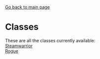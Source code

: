 [Go back to main page](../README.md)
# Classes

These are all the classes currently available:<br>
[Steamwarrior](/classes/steamWarrior/steamWarrior.md)<br>
[Rogue](/classes/rogue/rogue.md)